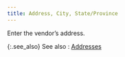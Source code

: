 ```yaml
---
title: Address, City, State/Province
---
```



Enter the vendor’s address.


{:.see_also}
See also
: [Addresses](JavaScript:RelatedTopics1.Click())<!--Metadata type="DesignerControl" startspan
<object CLASSID="clsid:ADB880A6-D8FF-11CF-9377-00AA003B7A11"
	ID=RelatedTopics1
	TYPE="application/x-oleobject">
</object>-->

<object classid="clsid:ADB880A6-D8FF-11CF-9377-00AA003B7A11" id="RelatedTopics1" type="application/x-oleobject"> 
 <param name="Command" value="Related Topics">
<param name="Window" value="second">
<param name="Item1" value="Addresses;{{site.mv_chm}}/vendor-details/vendor-addresses/address_contact_return_contents_vendors_content.html">
</object><!--Metadata type="DesignerControl" endspan-->
